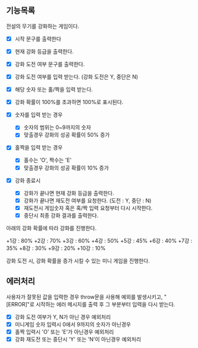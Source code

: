 ## 기능목록

전설의 무기를 강화하는 게임이다.

- [x] 시작 문구를 출력한다
- [x] 현재 강화 등급을 출력한다.
- [x] 강화 도전 여부 문구를 출력한다.
- [x] 강화 도전 여부를 입력 받는다. (강화 도전은 Y, 중단은 N)

- [x] 해당 숫자 또는 홀/짝을 입력 받는다.
- [x] 강화 확률이 100%를 초과하면 100%로 표시된다.
- [x] 숫자를 입력 받는 경우

  - [x] 숫자의 범위는 0~9까지의 숫자
  - [x] 맞출경우 강화의 성공 확률이 50% 증가

- [x] 홀짝을 입력 받는 경우

  - [x] 홀수는 'O', 짝수는 'E'
  - [x] 맞출경우 강화의 성공 확률이 10% 증가

- [x] 강화 종료시
  - [x] 강화가 끝나면 현재 강화 등급을 출력한다.
  - [x] 강화가 끝나면 재도전 여부를 요청한다. (도전 : Y, 중단 : N)
  - [x] 재도전시 게임숫자 혹은 혹/짝 입력 요청부터 다시 시작한다.
  - [x] 중단시 최종 강화 결과를 출력한다.

아래의 강화 확률에 따라 강화를 진행한다.

+1강 : 80%
+2강 : 70%
+3강 : 60%
+4강 : 50%
+5강 : 45%
+6강 : 40%
+7강 : 35%
+8강 : 30%
+9강 : 20%
+10강 : 10%

강화 도전 시, 강화 확률을 증가 시킬 수 있는 미니 게임을 진행한다.

## 에러처리

사용자가 잘못된 값을 입력한 경우 throw문을 사용해 예외를 발생시키고, "[ERROR]"로 시작하는 에러 메시지를 출력 후 그 부분부터 입력을 다시 받는다.

- [x] 강화 도전 여부가 Y, N가 아닌 경우 예외처리
- [x] 미니게임 숫자 입력시 0에서 9까지의 숫자가 아닌경우
- [x] 홀짝 입력시 'O' 또는 'E'가 아닌경우 예외처리
- [x] 강화 재도전 또는 중단시 'Y' 또는 'N'이 아닌경우 예외처리
